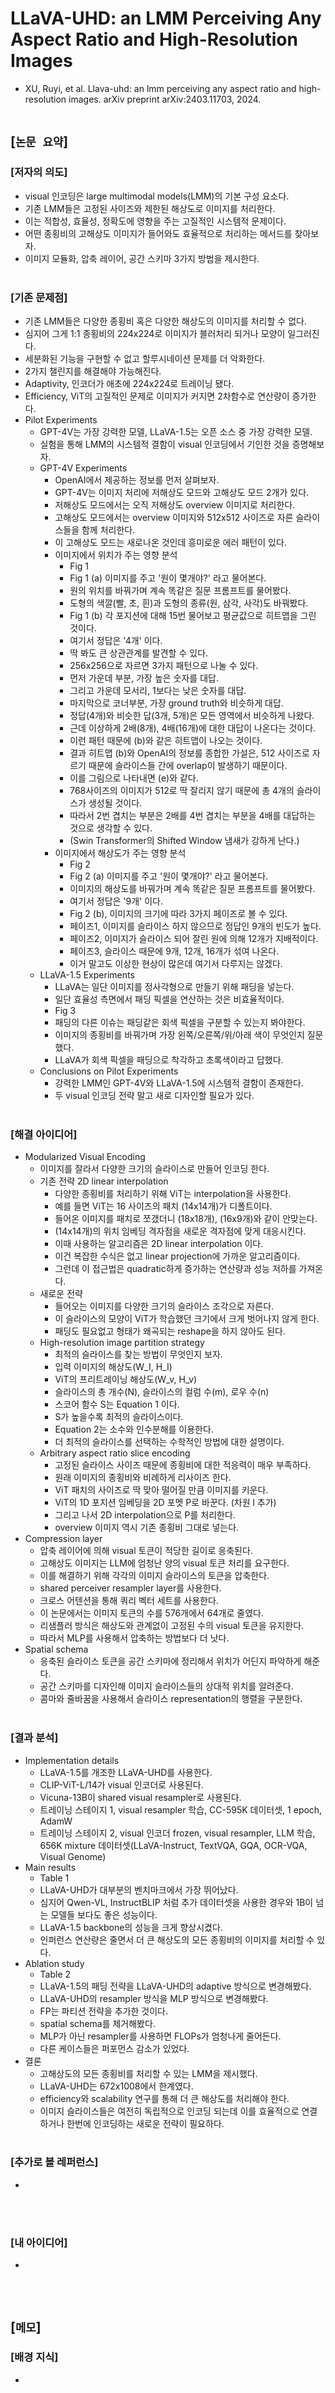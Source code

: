 # LLaVA-UHD: an LMM Perceiving Any Aspect Ratio and High-Resolution Images
* XU, Ruyi, et al. Llava-uhd: an lmm perceiving any aspect ratio and high-resolution images. arXiv preprint arXiv:2403.11703, 2024.
<br><br>

## [`논문 요약`]

### [저자의 의도]
* visual 인코딩은 large multimodal models(LMM)의 기본 구성 요소다.
* 기존 LMM들은 고정된 사이즈와 제한된 해상도로 이미지를 처리한다.
* 이는 적합성, 효율성, 정확도에 영향을 주는 고질적인 시스템적 문제이다.
* 어떤 종횡비의 고해상도 이미지가 들어와도 효율적으로 처리하는 메서드를 찾아보자.
* 이미지 모듈화, 압축 레이어, 공간 스키마 3가지 방법을 제시한다.
<br><br>

### [기존 문제점]
* 기존 LMM들은 다양한 종횡비 혹은 다양한 해상도의 이미지를 처리할 수 없다.
* 심지어 그게 1:1 종횡비의 224x224로 이미지가 블러처리 되거나 모양이 일그러진다.
* 세분화된 기능을 구현할 수 없고 할루시네이션 문제를 더 악화한다.
* 2가지 챌린지를 해결해야 가능해진다.
* Adaptivity, 인코더가 애초에 224x224로 트레이닝 됐다.
* Efficiency, ViT의 고질적인 문제로 이미지가 커지면 2차함수로 연산량이 증가한다.
* Pilot Experiments
    * GPT-4V는 가장 강력한 모델, LLaVA-1.5는 오픈 소스 중 가장 강력한 모델.
    * 실험을 통해 LMM의 시스템적 결함이 visual 인코딩에서 기인한 것을 증명해보자.
    * GPT-4V Experiments
        * OpenAI에서 제공하는 정보를 먼저 살펴보자.
        * GPT-4V는 이미지 처리에 저해상도 모드와 고해상도 모드 2개가 있다.
        * 저해상도 모드에서는 오직 저해상도 overview 이미지로 처리한다.
        * 고해상도 모드에서는 overview 이미지와 512x512 사이즈로 자른 슬라이스들을 함께 처리한다.
        * 이 고해상도 모드는 새로나온 것인데 흥미로운 에러 패턴이 있다.
        * 이미지에서 위치가 주는 영향 분석
            * Fig 1
            * Fig 1 (a) 이미지를 주고 '원이 몇개야?' 라고 물어본다.
            * 원의 위치를 바꿔가며 계속 똑같은 질문 프롬프트를 물어봤다.
            * 도형의 색깔(빨, 초, 흰)과 도형의 종류(원, 삼각, 사각)도 바꿔봤다.
            * Fig 1 (b) 각 포지션에 대해 15번 물어보고 평균값으로 히트맵을 그린 것이다.
            * 여기서 정답은 '4개' 이다.
            * 딱 봐도 큰 상관관계를 발견할 수 있다.
            * 256x256으로 자르면 3가지 패턴으로 나눌 수 있다.
            * 먼저 가운데 부분, 가장 높은 숫자를 대답.
            * 그리고 가운데 모서리, 1보다는 낮은 숫자를 대답.
            * 마지막으로 코너부분, 가장 ground truth와 비슷하게 대답.
            * 정답(4개)와 비슷한 답(3개, 5개)은 모든 영역에서 비슷하게 나왔다.
            * 근데 이상하게 2배(8개), 4배(16개)에 대한 대답이 나온다는 것이다.
            * 이런 패턴 때문에 (b)와 같은 히트맵이 나오는 것이다.
            * 결과 히트맵 (b)와 OpenAI의 정보를 종합한 가설은, 512 사이즈로 자르기 때문에 슬라이스들 간에 overlap이 발생하기 때문이다.
            * 이를 그림으로 나타내면 (e)와 같다.
            * 768사이즈의 이미지가 512로 딱 잘리지 않기 때문에 총 4개의 슬라이스가 생성될 것이다.
            * 따라서 2번 겹치는 부분은 2배를 4번 겹치는 부분을 4배를 대답하는 것으로 생각할 수 있다.
            * (Swin Transformer의 Shifted Window 냄새가 강하게 난다.)
        * 이미지에서 해상도가 주는 영향 분석
            * Fig 2
            * Fig 2 (a) 이미지를 주고 '원이 몇개야?' 라고 물어본다.
            * 이미지의 해상도를 바꿔가며 계속 똑같은 질문 프롬프트를 물어봤다.
            * 여기서 정답은 '9개' 이다.
            * Fig 2 (b), 이미지의 크기에 따라 3가지 페이즈로 볼 수 있다.
            * 페이즈1, 이미지를 슬라이스 하지 않으므로 정답인 9개의 빈도가 높다.
            * 페이즈2, 이미지가 슬라이스 되어 잘린 원에 의해 12개가 지배적이다.
            * 페이즈3, 슬라이스 때문에 9개, 12개, 16개가 섞여 나온다.
            * 이거 말고도 이상한 현상이 많은데 여기서 다루지는 않겠다.
    * LLaVA-1.5 Experiments
        * LLaVA는 일단 이미지를 정사각형으로 만들기 위해 패딩을 넣는다.
        * 일단 효율성 측면에서 패딩 픽셀을 연산하는 것은 비효율적이다.
        * Fig 3
        * 패딩의 다른 이슈는 패딩같은 회색 픽셀을 구분할 수 있는지 봐야한다.
        * 이미지의 종횡비를 바꿔가며 가장 왼쪽/오른쪽/위/아래 색이 무엇인지 질문했다.
        * LLaVA가 회색 픽셀을 패딩으로 착각하고 초록색이라고 답했다.
    * Conclusions on Pilot Experiments
        * 강력한 LMM인 GPT-4V와 LLaVA-1.5에 시스템적 결함이 존재한다.
        * 두 visual 인코딩 전략 말고 새로 디자인할 필요가 있다.
<br><br>

### [해결 아이디어]
* Modularized Visual Encoding
    * 이미지를 잘라서 다양한 크기의 슬라이스로 만들어 인코딩 한다.
    * 기존 전략 2D linear interpolation
        * 다양한 종횡비를 처리하기 위해 ViT는 interpolation을 사용한다.
        * 예를 들면 ViT는 16 사이즈의 패치 (14x14개)가 디폴트이다.
        * 들어온 이미지를 패치로 쪼갰더니 (18x18개), (16x9개)와 같이 안맞는다.
        * (14x14개)의 위치 임베딩 격자점을 새로운 격자점에 맞게 대응시킨다.
        * 이때 사용하는 알고리즘은 2D linear interpolation 이다.
        * 이건 복잡한 수식은 없고 linear projection에 가까운 알고리즘이다.
        * 그런데 이 접근법은 quadratic하게 증가하는 연산량과 성능 저하를 가져온다.
    * 새로운 전략
        * 들어오는 이미지를 다양한 크기의 슬라이스 조각으로 자른다.
        * 이 슬라이스의 모양이 ViT가 학습했던 크기에서 크게 벗어나지 않게 한다.
        * 패딩도 필요없고 형태가 왜곡되는 reshape을 하지 않아도 된다.
    * High-resolution image partition strategy
        * 최적의 슬라이스를 찾는 방법이 무엇인지 보자.
        * 입력 이미지의 해상도(W_I, H_I)
        * ViT의 프리트레이닝 해상도(W_v, H_v)
        * 슬라이스의 총 개수(N), 슬라이스의 컬럼 수(m), 로우 수(n)
        * 스코어 함수 S는 Equation 1 이다.
        * S가 높을수록 최적의 슬라이스이다.
        * Equation 2는 소수와 인수분해를 이용한다.
        * 더 최적의 슬라이스를 선택하는 수학적인 방법에 대한 설명이다.
    * Arbitrary aspect ratio slice encoding
        * 고정된 슬라이스 사이즈 때문에 종횡비에 대한 적응력이 매우 부족하다.
        * 원래 이미지의 종횡비와 비례하게 리사이즈 한다.
        * ViT 패치의 사이즈로 딱 맞아 떨어질 만큼 이미지를 키운다.
        * ViT의 1D 포지션 임베딩을 2D 포멧 P로 바꾼다. (차원 l 추가)
        * 그리고 나서 2D interpolation으로 P를 처리한다.
        * overview 이미지 역시 기존 종횡비 그대로 넣는다.
* Compression layer
    * 압축 레이어에 의해 visual 토큰이 적당한 길이로 응축된다.
    * 고해상도 이미지는 LLM에 엄청난 양의 visual 토큰 처리를 요구한다.
    * 이를 해결하기 위해 각각의 이미지 슬라이스의 토큰을 압축한다.
    * shared perceiver resampler layer를 사용한다.
    * 크로스 어텐션을 통해 쿼리 벡터 세트를 사용한다.
    * 이 논문에서는 이미지 토큰의 수를 576개에서 64개로 줄였다.
    * 리샘플러 방식은 해상도와 관계없이 고정된 수의 visual 토큰을 유지한다.
    * 따라서 MLP를 사용해서 압축하는 방법보다 더 낫다.
* Spatial schema
    * 응축된 슬라이스 토큰을 공간 스키마에 정리해서 위치가 어딘지 파악하게 해준다.
    * 공간 스키마를 디자인해 이미지 슬라이스들의 상대적 위치를 알려준다.
    * 콤마와 줄바꿈을 사용해서 슬라이스 representation의 행렬을 구분한다.
<br><br>

### [결과 분석]
* Implementation details
    * LLaVA-1.5를 개조한 LLaVA-UHD를 사용한다.
    * CLIP-ViT-L/14가 visual 인코더로 사용된다.
    * Vicuna-13B이 shared visual resampler로 사용된다.
    * 트레이닝 스테이지 1, visual resampler 학습, CC-595K 데이터셋, 1 epoch, AdamW
    * 트레이닝 스테이지 2, visual 인코더 frozen, visual resampler, LLM 학습, 656K mixture 데이터셋(LLaVA-Instruct, TextVQA, GQA, OCR-VQA, Visual Genome)
* Main results
    * Table 1
    * LLaVA-UHD가 대부분의 벤치마크에서 가장 뛰어났다.
    * 심지어 Qwen-VL, InstructBLIP 처럼 추가 데이터셋을 사용한 경우와 1B이 넘는 모델들 보다도 좋은 성능이다.
    * LLaVA-1.5 backbone의 성능을 크게 향상시켰다.
    * 인퍼런스 연산량은 줄면서 더 큰 해상도의 모든 종횡비의 이미지를 처리할 수 있다.
* Ablation study
    * Table 2
    * LLaVA-1.5의 패딩 전략을 LLaVA-UHD의 adaptive 방식으로 변경해봤다.
    * LLaVA-UHD의 resampler 방식을 MLP 방식으로 변경해봤다.
    * FP는 파티션 전략을 추가한 것이다.
    * spatial schema를 제거해봤다.
    * MLP가 아닌 resampler를 사용하면 FLOPs가 엄청나게 줄어든다.
    * 다른 케이스들은 퍼포먼스 감소가 있었다.
* 결론
    * 고해상도의 모든 종횡비를 처리할 수 있는 LMM을 제시했다.
    * LLaVA-UHD는 672x1008에서 한계였다.
    * efficiency와 scalability 연구를 통해 더 큰 해상도를 처리해야 한다.
    * 이미지 슬라이스들은 여전히 독립적으로 인코딩 되는데 이를 효율적으로 연결하거나 한번에 인코딩하는 새로운 전략이 필요하다.
<br><br>

### [추가로 볼 레퍼런스]
* 
<br><br>

### [내 아이디어]
* 
<br><br>



## [`메모`]

### [배경 지식]
* 
<br><br>


